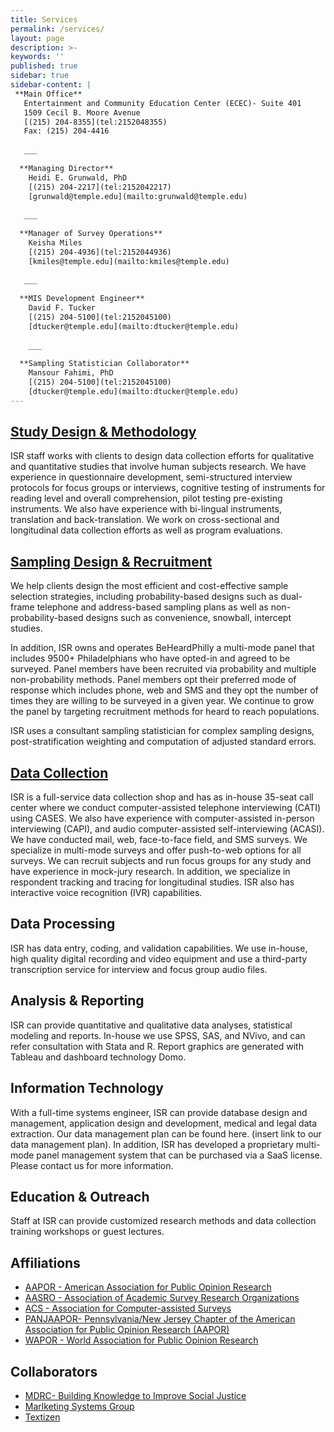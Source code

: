 ```yaml
---
title: Services
permalink: /services/
layout: page
description: >-
keywords: ''
published: true
sidebar: true
sidebar-content: |
 **Main Office**   
   Entertainment and Community Education Center (ECEC)- Suite 401   
   1509 Cecil B. Moore Avenue   
   [(215) 204-8355](tel:2152048355)       
   Fax: (215) 204-4416    
   
   ___
   
  **Managing Director**   
    Heidi E. Grunwald, PhD   
    [(215) 204-2217](tel:2152042217)   
    [grunwald@temple.edu](mailto:grunwald@temple.edu)    
   
   ___
   
  **Manager of Survey Operations**   
    Keisha Miles    
    [(215) 204-4936](tel:2152044936)       
    [kmiles@temple.edu](mailto:kmiles@temple.edu)    
    
   ___
   
  **MIS Development Engineer**   
    David F. Tucker         
    [(215) 204-5100](tel:2152045100)        
    [dtucker@temple.edu](mailto:dtucker@temple.edu)    
    
    ___
   
  **Sampling Statistician Collaborator**   
    Mansour Fahimi, PhD          
    [(215) 204-5100](tel:2152045100)           
    [dtucker@temple.edu](mailto:dtucker@temple.edu)     
---
```

## [Study Design & Methodology](www.develop.cla.temple.edu/isr/services/study-design-and-methodology)
ISR staff works with clients to design data collection efforts for qualitative and quantitative studies that involve human subjects research. We have experience in questionnaire development, semi-structured interview protocols for focus groups or interviews, cognitive testing of instruments for reading level and overall comprehension, pilot testing pre-existing instruments. We also have experience with bi-lingual instruments, translation and back-translation. We work on cross-sectional and longitudinal data collection efforts as well as program evaluations. 

## [Sampling Design & Recruitment](www.develop.cla.temple.edu/isr/services/sampling-design-and-recruitment)
We help clients design the most efficient and cost-effective sample selection strategies, including probability-based designs such as dual-frame telephone and address-based sampling plans as well as non-probability-based designs such as convenience, snowball, intercept studies.

In addition, ISR owns and operates BeHeardPhilly a multi-mode panel that includes 9500+ Philadelphians who have opted-in and agreed to be surveyed. Panel members have been recruited via probability and multiple non-probability methods. Panel members opt their preferred mode of response which includes phone, web and SMS and they opt the number of times they are willing to be surveyed in a given year. We continue to grow the panel by targeting recruitment methods for heard to reach populations. 

ISR uses a consultant sampling statistician for complex sampling designs, post-stratification weighting and computation of adjusted standard errors. 

## [Data Collection](www.develop.cla.temple.edu/isr/services/data-collection) 
ISR is a full-service data collection shop and has as in-house 35-seat call center where we conduct computer-assisted telephone interviewing (CATI) using CASES. We also have experience with computer-assisted in-person interviewing (CAPI), and audio computer-assisted self-interviewing (ACASI). We have conducted mail, web, face-to-face field, and SMS surveys. We specialize in multi-mode surveys and offer push-to-web options for all surveys. We can recruit subjects and run focus groups for any study and have experience in mock-jury research. In addition, we specialize in respondent tracking and tracing for longitudinal studies. ISR also has interactive voice recognition (IVR) capabilities. 

## Data Processing
ISR has data entry, coding, and validation capabilities. We use in-house, high quality digital recording and video equipment and use a third-party transcription service for interview and focus group audio files.  

## Analysis & Reporting
ISR can provide quantitative and qualitative data analyses, statistical modeling and reports. In-house we use SPSS, SAS, and NVivo, and can refer consultation with Stata and R. Report graphics are generated with Tableau and dashboard technology Domo. 
 
## Information Technology
With a full-time systems engineer, ISR can provide database design and management, application design and development, medical and legal data extraction. Our data management plan can be found here. (insert link to our data management plan). In addition, ISR has developed a proprietary multi-mode panel management system that can be purchased via a SaaS license. Please contact us for more information.
 
## Education & Outreach
Staff at ISR can provide customized research methods and data collection training workshops or guest lectures.

## Affiliations
- [AAPOR - American Association for Public Opinion Research](http://www.aapor.org/)
- [AASRO - Association of Academic Survey Research Organizations](http://www.aasro.org/)
- [ACS - Association for Computer-assisted Surveys](http://cases.berkeley.edu/members.html)
- [PANJAAPOR- Pennsylvania/New Jersey Chapter of the American Association for Public Opinion Research (AAPOR)](http://panjaapor.org/)
- [WAPOR - World Association for Public Opinion Research](http://wapor.org/)

## Collaborators
- [MDRC- Building Knowledge to Improve Social Justice](https://www.mdrc.org/)
- [Marlketing Systems Group](http://www.m-s-g.com/Web/Index.aspx)
- [Textizen](https://www.textizen.com/)
